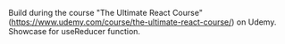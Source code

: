Build during the course "The Ultimate React Course" (https://www.udemy.com/course/the-ultimate-react-course/) on Udemy. 
Showcase for useReducer function.
